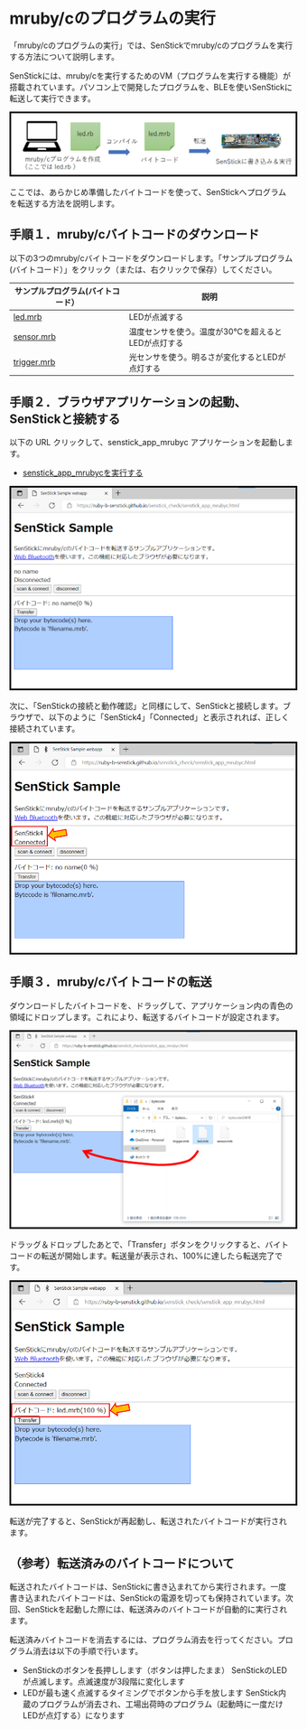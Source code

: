 
<style>
img {
    border: 3px black solid;
}
</style>

# mruby/cのプログラムの実行

「mruby/cのプログラムの実行」では、SenStickでmruby/cのプログラムを実行する方法について説明します。

SenStickには、mruby/cを実行するためのVM（プログラムを実行する機能）が搭載されています。パソコン上で開発したプログラムを、BLEを使いSenStickに転送して実行できます。

![mruby/cプログラムの実行](./images/fig03-01.png)

ここでは、あらかじめ準備したバイトコードを使って、SenStickへプログラムを転送する方法を説明します。


## 手順１．mruby/cバイトコードのダウンロード

以下の3つのmruby/cバイトコードをダウンロードします。「サンプルプログラム(バイトコード）」をクリック（または、右クリックで保存）してください。

|サンプルプログラム(バイトコード）|説明|
|---|---|
|[led.mrb](https://ruby-b-senstick.github.io/senstick_check/mrubyc_sample/led.mrb)|LEDが点滅する|
|[sensor.mrb](https://ruby-b-senstick.github.io/senstick_check/mrubyc_sample/sensor.mrb)|温度センサを使う。温度が30℃を超えるとLEDが点灯する|
|[trigger.mrb](https://ruby-b-senstick.github.io/senstick_check/mrubyc_sample/trigger.mrb)|光センサを使う。明るさが変化するとLEDが点灯する|

## 手順２．ブラウザアプリケーションの起動、SenStickと接続する

以下の URL クリックして、senstick_app_mrubyc アプリケーションを起動します。

- [senstick_app_mrubycを実行する](https://ruby-b-senstick.github.io/senstick_check/senstick_app_mrubyc.html)

![アプリケーション起動](./images/fig03-02.png)

次に、「SenStickの接続と動作確認」と同様にして、SenStickと接続します。ブラウザで、以下のように「SenStick4」「Connected」と表示されれば、正しく接続されています。

![SenStickと接続する](./images/fig03-03.png)

## 手順３．mruby/cバイトコードの転送

ダウンロードしたバイトコードを、ドラッグして、アプリケーション内の青色の領域にドロップします。これにより、転送するバイトコードが設定されます。

![転送するバイトコードを設定する](./images/fig03-04.png)

ドラッグ＆ドロップしたあとで、「Transfer」ボタンをクリックすると、バイトコードの転送が開始します。転送量が表示され、100%に達したら転送完了です。

![バイトコードを転送する](./images/fig03-05.png)

転送が完了すると、SenStickが再起動し、転送されたバイトコードが実行されます。

## （参考）転送済みのバイトコードについて

転送されたバイトコードは、SenStickに書き込まれてから実行されます。一度書き込まれたバイトコードは、SenStickの電源を切っても保持されています。次回、SenStickを起動した際には、転送済みのバイトコードが自動的に実行されます。

転送済みバイトコードを消去するには、プログラム消去を行ってください。プログラム消去は以下の手順で行います。

- SenStickのボタンを長押しします（ボタンは押したまま）
  SenStickのLEDが点滅します。点滅速度が3段階に変化します
- LEDが最も速く点滅するタイミングでボタンから手を放します
  SenStick内蔵のプログラムが消去され、工場出荷時のプログラム（起動時に一度だけLEDが点灯する）になります
